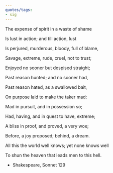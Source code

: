 ```yaml
---
quotes/tags:
- sig
---
```




The expense of spirit in a waste of shame

Is lust in action; and till action, lust

Is perjured, murderous, bloody, full of blame,

Savage, extreme, rude, cruel, not to trust;

Enjoyed no sooner but despised straight;

Past reason hunted; and no sooner had,

Past reason hated, as a swallowed bait,

On purpose laid to make the taker mad:

Mad in pursuit, and in possession so;

Had, having, and in quest to have, extreme;

A bliss in proof, and proved, a very woe;

Before, a joy proposed; behind, a dream.

All this the world well knows; yet none knows well

To shun the heaven that leads men to this hell.

- Shakespeare, Sonnet 129